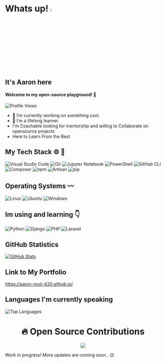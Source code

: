 # Whats up! <a href="https://www.gautamkrishnar.com/"><img src="https://media.giphy.com/media/hvRJCLFzcasrR4ia7z/giphy.gif" width="5%"></a> 

## It's Aaron here 

#### Welcome to my open-source playground! :rocket:
![Profile Views](https://img.shields.io/badge/Profile%20Views-420-blue?logo=GitHub)

- 🔭 I’m currently working on something cool.
- 🌱 I’m a lifelong learner.
- I'm Coachable looking for mentorship and willing to Collaborate on opensource projects
- Here to Learn From the Best 

## My Tech Stack ⚙️ 🧰
![Visual Studio Code](https://img.shields.io/badge/Visual%20Studio%20Code-007ACC?style=for-the-badge&logo=visual-studio-code&logoColor=white)  ![Git](https://img.shields.io/badge/Git-F05032?style=for-the-badge&logo=git&logoColor=white) ![Jupyter Notebook](https://img.shields.io/badge/jupyter-%23F37626.svg?style=for-the-badge&logo=jupyter&logoColor=white) ![PowerShell](https://img.shields.io/badge/PowerShell-5391FE?style=for-the-badge&logo=powershell&logoColor=white) ![GitHub CLI](https://img.shields.io/badge/GitHub%20CLI-181717?style=for-the-badge&logo=github&logoColor=white)
 ![Composer](https://img.shields.io/badge/Composer-885630?style=for-the-badge&logo=composer&logoColor=white) ![npm](https://img.shields.io/badge/npm-CB3837?style=for-the-badge&logo=npm&logoColor=white) ![Artisan](https://img.shields.io/badge/Artisan-FF2D20?style=for-the-badge&logo=laravel&logoColor=white) ![pip](https://img.shields.io/badge/pip-3775A9?style=for-the-badge&logo=pypi&logoColor=white)



 

## Operating Systems 〰️
![Linux](https://img.shields.io/badge/linux-%23FCC624.svg?style=for-the-badge&logo=linux&logoColor=black) ![Ubuntu](https://img.shields.io/badge/Ubuntu-E95420?style=for-the-badge&logo=ubuntu&logoColor=white) ![Windows](https://img.shields.io/badge/Windows-0078D6?style=for-the-badge&logo=windows&logoColor=white)


## Im using and learning 👇 
![Python](https://img.shields.io/badge/Python-3776AB?style=for-the-badge&logo=python&logoColor=white) ![Django](https://img.shields.io/badge/django-%23092E20.svg?style=for-the-badge&logo=django&logoColor=white) 
![PHP](https://img.shields.io/badge/PHP-777BB4?style=for-the-badge&logo=php&logoColor=white) ![Laravel](https://img.shields.io/badge/laravel-%23FF2D20.svg?style=for-the-badge&logo=laravel&logoColor=white)  


 
 ## GitHub Statistics 
[![GitHub Stats](https://github-readme-stats.vercel.app/api?username=aaron-muti-420&show_icons=true&theme=radical)](https://github.com/aaron-muti-420/github-readme-stats)

## Link to My Portfolio
https://aaron-muti-420.github.io/

## Languages I'm currently speaking 

![Top Languages](https://github-readme-stats.vercel.app/api/top-langs/?username=aaron-muti-420&hide_progress=true)



<h1 align="center"> 🔥 Open Source Contributions </h1>
<p align="center">
 <a href="https://git.io/streak-stats" align="middle">
    <img src="http://github-readme-streak-stats.herokuapp.com?user=aaron-muti-420&theme=react&background=0d1117&border=666">
  </a>
  <br>
</p>



Work in progress! More updates are coming soon.. 😉
